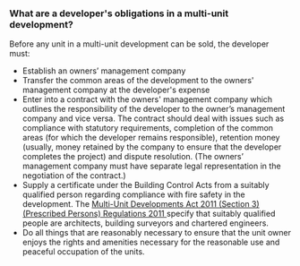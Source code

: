 ###  What are a developer's obligations in a multi-unit development?

Before any unit in a multi-unit development can be sold, the developer must:

  * Establish an owners’ management company 
  * Transfer the common areas of the development to the owners' management company at the developer's expense 
  * Enter into a contract with the owners' management company which outlines the responsibility of the developer to the owner’s management company and vice versa. The contract should deal with issues such as compliance with statutory requirements, completion of the common areas (for which the developer remains responsible), retention money (usually, money retained by the company to ensure that the developer completes the project) and dispute resolution. (The owners’ management company must have separate legal representation in the negotiation of the contract.) 
  * Supply a certificate under the Building Control Acts from a suitably qualified person regarding compliance with fire safety in the development. The [ Multi-Unit Developments Act 2011 (Section 3) (Prescribed Persons) Regulations 2011 ](http://www.irishstatutebook.ie/2011/en/si/0096.html) specify that suitably qualified people are architects, building surveyors and chartered engineers. 
  * Do all things that are reasonably necessary to ensure that the unit owner enjoys the rights and amenities necessary for the reasonable use and peaceful occupation of the units. 
